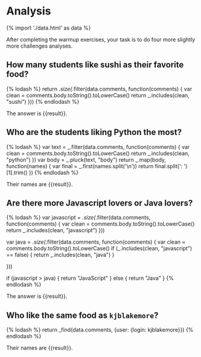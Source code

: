 # Analysis

{% import './data.html' as data %}

After completing the warmup exercises, your task is to do four more slightly
more challenges analyses.

## How many students like sushi as their favorite food?

{% lodash %}
return _.size(_.filter(data.comments, function(comments) {
    var clean = comments.body.toString().toLowerCase()
    return _.includes(clean, "sushi")
}))
{% endlodash %}

The answer is {{result}}.

## Who are the students liking Python the most?

{% lodash %}
var text = _.filter(data.comments, function(comments) {
    var clean = comments.body.toString().toLowerCase()
    return _.includes(clean, "python")
})
var body = _.pluck(text, "body")
return _.map(body, function(names) {
    var final = _.first(names.split('\n'))
    return final.split(': ')[1].trim()
})
{% endlodash %}

Their names are {{result}}.

## Are there more Javascript lovers or Java lovers?

{% lodash %}
var javascript = _.size(_.filter(data.comments, function(comments) {
    var clean = comments.body.toString().toLowerCase()
    return _.includes(clean, "javascript")
}))

var java = _.size(_.filter(data.comments, function(comments) {
    var clean = comments.body.toString().toLowerCase()
    if (_.includes(clean, "javascript") == false) {
        return _.includes(clean, "java")
    }
    
}))    

if (javascript > java) {
    return "JavaScript"
}
else {
    return "Java"
} 
{% endlodash %}

The answer is {{result}}.

## Who like the same food as `kjblakemore`?

{% lodash %}
return _find(data.comments, {user: {login: kjblakemore}})
{% endlodash %}

Their names are {{result}}.
